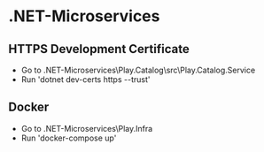 # .NET-Microservices

## HTTPS Development Certificate
- Go to .NET-Microservices\Play.Catalog\src\Play.Catalog.Service
- Run 'dotnet dev-certs https --trust'

## Docker
- Go to .NET-Microservices\Play.Infra
- Run 'docker-compose up'
